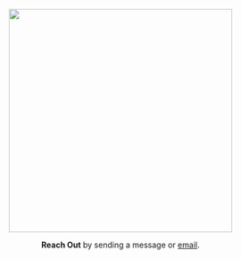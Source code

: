 <p align="center">
  <img src="https://i.giphy.com/media/v1.Y2lkPTc5MGI3NjExc2ZuNDVkY2VzcWxrZHhyMTF0azZ5b3Nob2NqdG9rdHpkZTA5Y2RkeiZlcD12MV9pbnRlcm5hbF9naWZfYnlfaWQmY3Q9cw/JrZEc84OFlTYcRaqSx/giphy.gif" width="400px" />
</p>

<p align="center">
  <strong>Reach Out</strong> by sending a message or <a href="mailto:tobecoolaf@gmail.com">email</a>.
</p>


<!-- <p align="center">Buy me a bottle of <a href="http://buymeacoffee.com/nickkcode">beer</a>.</p>
-->